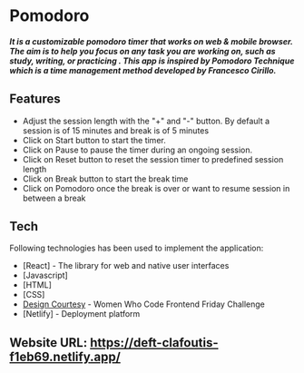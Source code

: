 # Pomodoro
##### _It is a customizable pomodoro timer that works on web & mobile browser. The aim  is to help you focus on any task you are working on, such as study, writing, or practicing . This app is inspired by Pomodoro Technique which is a time management method developed by Francesco Cirillo._

## Features

- Adjust the session length with the "+" and "-" button. By default a session is of 15 minutes and break is of 5 minutes
- Click on Start button to start the timer.
- Click on Pause to pause the timer during an ongoing session.
- Click on Reset  button to reset the session timer to predefined session length
- Click on Break button to start the break time
- Click on Pomodoro once the break is over or want to resume session in between a break

 ## Tech

Following technologies has been used to implement the application:

- [React] - The library for web and native user interfaces
- [Javascript] 
- [HTML] 
- [CSS] 
- [Design Courtesy](https://www.figma.com/file/4WS1ZZTelHeHTn61euxu8I/Pomodoro-App?type=design&node-id=1-3&mode=design&t=lZZS7sNpKzhtk7ZE-0) - Women Who Code Frontend Friday Challenge 
- [Netlify] - Deployment platform

 ## Website URL: https://deft-clafoutis-f1eb69.netlify.app/
 
 
